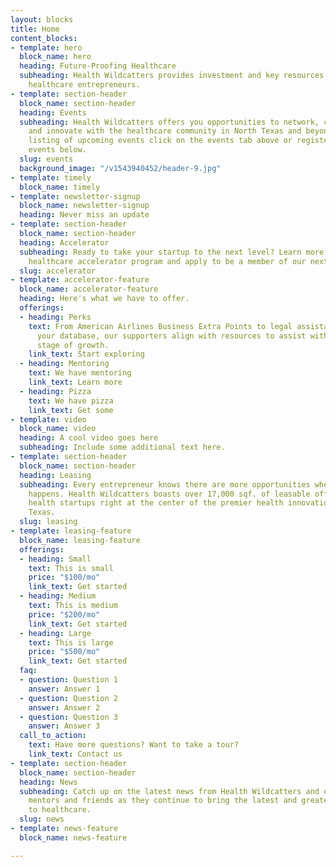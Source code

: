 ```yaml
---
layout: blocks
title: Home
content_blocks:
- template: hero
  block_name: hero
  heading: Future-Proofing Healthcare
  subheading: Health Wildcatters provides investment and key resources to support
    healthcare entrepreneurs.
- template: section-header
  block_name: section-header
  heading: Events
  subheading: Health Wildcatters offers you opportunities to network, collaborate
    and innovate with the healthcare community in North Texas and beyond. For a full
    listing of upcoming events click on the events tab above or register for our upcoming
    events below.
  slug: events
  background_image: "/v1543940452/header-9.jpg"
- template: timely
  block_name: timely
- template: newsletter-signup
  block_name: newsletter-signup
  heading: Never miss an update
- template: section-header
  block_name: section-header
  heading: Accelerator
  subheading: Ready to take your startup to the next level? Learn more about our nationally-ranked
    healthcare accelerator program and apply to be a member of our next cohort.
  slug: accelerator
- template: accelerator-feature
  block_name: accelerator-feature
  heading: Here's what we have to offer.
  offerings:
  - heading: Perks
    text: From American Airlines Business Extra Points to legal assistance to hosting
      your database, our supporters align with resources to assist with your current
      stage of growth.
    link_text: Start exploring
  - heading: Mentoring
    text: We have mentoring
    link_text: Learn more
  - heading: Pizza
    text: We have pizza
    link_text: Get some
- template: video
  block_name: video
  heading: A cool video goes here
  subheading: Include some additional text here.
- template: section-header
  block_name: section-header
  heading: Leasing
  subheading: Every entrepreneur knows there are more opportunities where the action
    happens. Health Wildcatters boasts over 17,000 sqf. of leasable office space for
    health startups right at the center of the premier health innovation hub in North
    Texas.
  slug: leasing
- template: leasing-feature
  block_name: leasing-feature
  offerings:
  - heading: Small
    text: This is small
    price: "$100/mo"
    link_text: Get started
  - heading: Medium
    text: This is medium
    price: "$200/mo"
    link_text: Get started
  - heading: Large
    text: This is large
    price: "$500/mo"
    link_text: Get started
  faq:
  - question: Question 1
    answer: Answer 1
  - question: Question 2
    answer: Answer 2
  - question: Question 3
    answer: Answer 3
  call_to_action:
    text: Have more questions? Want to take a tour?
    link_text: Contact us
- template: section-header
  block_name: section-header
  heading: News
  subheading: Catch up on the latest news from Health Wildcatters and our alumni,
    mentors and friends as they continue to bring the latest and greatest innovations
    to healthcare.
  slug: news
- template: news-feature
  block_name: news-feature

---
```

